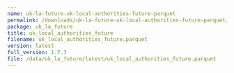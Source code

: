 ```yaml
---
name: uk-la-future-uk-local-authorities-future-parquet
permalink: /downloads/uk-la-future-uk-local-authorities-future-parquet/latest
package: uk_la_future
title: uk_local_authorities_future
filename: uk_local_authorities_future.parquet
version: latest
full_version: 1.7.3
file: /data/uk_la_future/latest/uk_local_authorities_future.parquet
---
```

